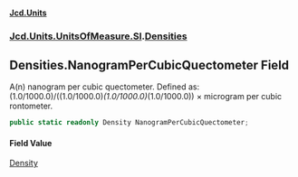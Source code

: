 #### [Jcd.Units](index.md 'index')
### [Jcd.Units.UnitsOfMeasure.SI](Jcd.Units.UnitsOfMeasure.SI.md 'Jcd.Units.UnitsOfMeasure.SI').[Densities](Densities.md 'Jcd.Units.UnitsOfMeasure.SI.Densities')

## Densities.NanogramPerCubicQuectometer Field

A(n) nanogram per cubic quectometer. Defined as: (1.0/1000.0)/((1.0/1000.0)*(1.0/1000.0)*(1.0/1000.0)) × microgram per cubic rontometer.

```csharp
public static readonly Density NanogramPerCubicQuectometer;
```

#### Field Value
[Density](Density.md 'Jcd.Units.UnitTypes.Density')